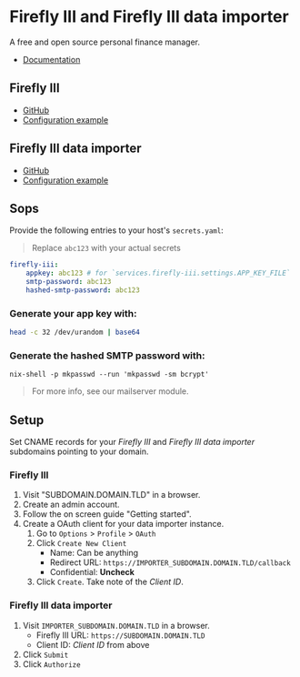 # Firefly III and Firefly III data importer

A free and open source personal finance manager.

- [Documentation](https://docs.firefly-iii.org/)

## Firefly III

- [GitHub](https://github.com/firefly-iii/firefly-iii)
- [Configuration example](https://github.com/firefly-iii/firefly-iii/blob/main/.env.example)

## Firefly III data importer

- [GitHub](https://github.com/firefly-iii/data-importer)
- [Configuration example](https://github.com/firefly-iii/data-importer/blob/main/.env.example)

## Sops

Provide the following entries to your host's `secrets.yaml`:

> Replace `abc123` with your actual secrets

```yaml
firefly-iii:
    appkey: abc123 # for `services.firefly-iii.settings.APP_KEY_FILE`
    smtp-password: abc123
    hashed-smtp-password: abc123
```

### Generate your app key with:

```bash
head -c 32 /dev/urandom | base64
```

### Generate the hashed SMTP password with:

```shell
nix-shell -p mkpasswd --run 'mkpasswd -sm bcrypt'
```

> For more info, see our mailserver module.

## Setup

Set CNAME records for your *Firefly III* and *Firefly III data importer* subdomains pointing to your domain.

### Firefly III

1. Visit "SUBDOMAIN.DOMAIN.TLD" in a browser.
1. Create an admin account.
1. Follow the on screen guide "Getting started".
1. Create a OAuth client for your data importer instance.
    1. Go to `Options` > `Profile` > `OAuth`
    1. Click `Create New Client`
        - Name: Can be anything
        - Redirect URL: `https://IMPORTER_SUBDOMAIN.DOMAIN.TLD/callback`
        - Confidential: **Uncheck**
    1. Click `Create`. Take note of the *Client ID*.

### Firefly III data importer

1. Visit `IMPORTER_SUBDOMAIN.DOMAIN.TLD` in a browser.
    - Firefly III URL: `https://SUBDOMAIN.DOMAIN.TLD`
    - Client ID: *Client ID* from above
1. Click `Submit`
1. Click `Authorize`
